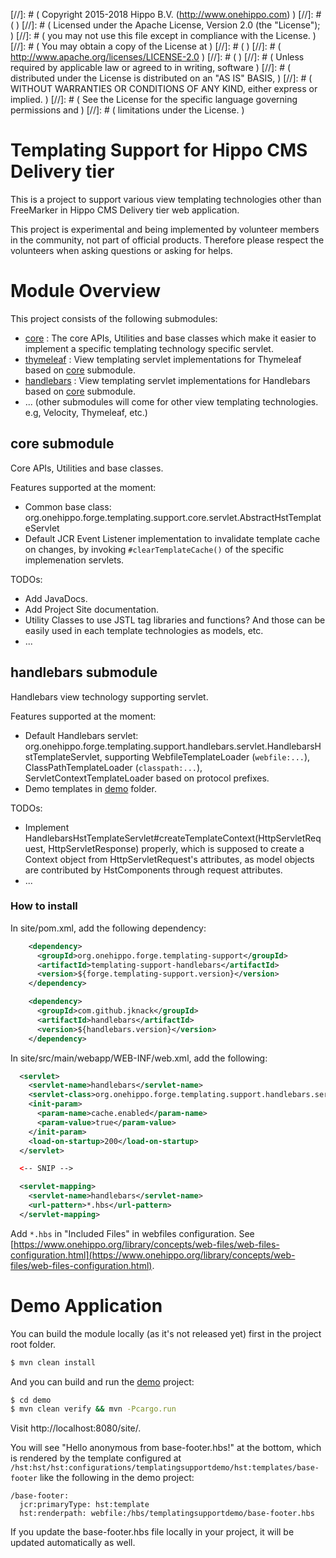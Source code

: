 
[//]: # (  Copyright 2015-2018 Hippo B.V. (http://www.onehippo.com)  )
[//]: # (  )
[//]: # (  Licensed under the Apache License, Version 2.0 (the "License");  )
[//]: # (  you may not use this file except in compliance with the License.  )
[//]: # (  You may obtain a copy of the License at  )
[//]: # (  )
[//]: # (       http://www.apache.org/licenses/LICENSE-2.0  )
[//]: # (  )
[//]: # (  Unless required by applicable law or agreed to in writing, software  )
[//]: # (  distributed under the License is distributed on an "AS IS" BASIS,  )
[//]: # (  WITHOUT WARRANTIES OR CONDITIONS OF ANY KIND, either express or implied.  )
[//]: # (  See the License for the specific language governing permissions and  )
[//]: # (  limitations under the License.  )

# Templating Support for Hippo CMS Delivery tier

This is a project to support various view templating technologies other than FreeMarker
in Hippo CMS Delivery tier web application.

This project is experimental and being implemented by volunteer members in the community, not part of official products.
Therefore please respect the volunteers when asking questions or asking for helps.

# Module Overview

This project consists of the following submodules:

- [core](core) : The core APIs, Utilities and base classes which make it easier to implement a specific templating technology specific servlet.
- [thymeleaf](thymeleaf) : View templating servlet implementations for Thymeleaf based on [core](core) submodule.
- [handlebars](handlebars) : View templating servlet implementations for Handlebars based on [core](core) submodule.
- ... (other submodules will come for other view templating technologies. e.g, Velocity, Thymeleaf, etc.)

## **core** submodule

Core APIs, Utilities and base classes.

Features supported at the moment:
- Common base class: org.onehippo.forge.templating.support.core.servlet.AbstractHstTemplateServlet
- Default JCR Event Listener implementation to invalidate template cache on changes, by invoking ```#clearTemplateCache()``` of the specific implemenation servlets.

TODOs:
- Add JavaDocs.
- Add Project Site documentation.
- Utility Classes to use JSTL tag libraries and functions? And those can be easily used in each template technologies as models, etc.
- ...

## **handlebars** submodule

Handlebars view technology supporting servlet.

Features supported at the moment:
- Default Handlebars servlet: org.onehippo.forge.templating.support.handlebars.servlet.HandlebarsHstTemplateServlet,
  supporting WebfileTemplateLoader (```webfile:...```), ClassPathTemplateLoader (```classpath:...```), ServletContextTemplateLoader
  based on protocol prefixes.
- Demo templates in [demo](demo) folder.

TODOs:
- Implement HandlebarsHstTemplateServlet#createTemplateContext(HttpServletRequest, HttpServletResponse) properly,
  which is supposed to create a Context object from HttpServletRequest's attributes,
  as model objects are contributed by HstComponents through request attributes.
- ...

### How to install

In site/pom.xml, add the following dependency:

```xml
    <dependency>
      <groupId>org.onehippo.forge.templating-support</groupId>
      <artifactId>templating-support-handlebars</artifactId>
      <version>${forge.templating-support.version}</version>
    </dependency>

    <dependency>
      <groupId>com.github.jknack</groupId>
      <artifactId>handlebars</artifactId>
      <version>${handlebars.version}</version>
    </dependency>
```

In site/src/main/webapp/WEB-INF/web.xml, add the following:

```xml
  <servlet>
    <servlet-name>handlebars</servlet-name>
    <servlet-class>org.onehippo.forge.templating.support.handlebars.servlet.HandlebarsHstTemplateServlet</servlet-class>
    <init-param>
      <param-name>cache.enabled</param-name>
      <param-value>true</param-value>
    </init-param>
    <load-on-startup>200</load-on-startup>
  </servlet>

  <-- SNIP -->

  <servlet-mapping>
    <servlet-name>handlebars</servlet-name>
    <url-pattern>*.hbs</url-pattern>
  </servlet-mapping>
```

Add ```*.hbs``` in "Included Files" in webfiles configuration. See [https://www.onehippo.org/library/concepts/web-files/web-files-configuration.html](https://www.onehippo.org/library/concepts/web-files/web-files-configuration.html).

# Demo Application

You can build the module locally (as it's not released yet) first in the project root folder.

```bash
$ mvn clean install
```

And you can build and run the [demo](demo) project:

```bash
$ cd demo
$ mvn clean verify && mvn -Pcargo.run
```

Visit http://localhost:8080/site/.

You will see "Hello anonymous from base-footer.hbs!" at the bottom,
which is rendered by the template configured at ```/hst:hst/hst:configurations/templatingsupportdemo/hst:templates/base-footer``` like the following in the demo project:


```
/base-footer:
  jcr:primaryType: hst:template
  hst:renderpath: webfile:/hbs/templatingsupportdemo/base-footer.hbs
```

If you update the base-footer.hbs file locally in your project, it will be updated automatically as well.
